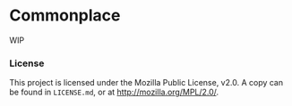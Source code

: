 # Commonplace
WIP

### License
This project is licensed under the Mozilla Public License, v2.0. A copy can be found in `LICENSE.md`, or at http://mozilla.org/MPL/2.0/.
